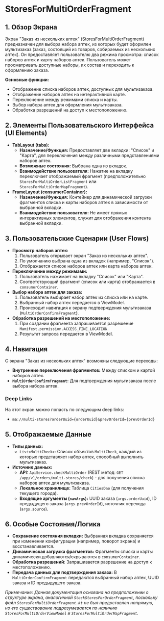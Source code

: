 # StoresForMultiOrderFragment

## 1. Обзор Экрана

Экран "Заказ из нескольких аптек" (StoresForMultiOrderFragment) предназначен для выбора набора аптек, из которых будет оформлен мультизаказ (заказ, состоящий из товаров, собираемых из нескольких аптек). Он предоставляет пользователю два режима просмотра: список наборов аптек и карту наборов аптек. Пользователь может просматривать доступные наборы, их состав и переходить к оформлению заказа.

**Основные функции:**
*   Отображение списка наборов аптек, доступных для мультизаказа.
*   Отображение наборов аптек на интерактивной карте.
*   Переключение между режимами списка и карты.
*   Выбор набора аптек для оформления мультизаказа.
*   Обработка разрешений на доступ к местоположению.

## 2. Элементы Пользовательского Интерфейса (UI Elements)

*   **TabLayout (tabs):**
    *   **Назначение/Функция:** Предоставляет две вкладки: "Список" и "Карта", для переключения между различными представлениями наборов аптек.
    *   **Возможные состояния:** Выбрана одна из вкладок.
    *   **Взаимодействие пользователя:** Нажатие на вкладку переключает отображаемый фрагмент (предположительно `StoresForMultiOrderListFragment` или `StoresForMultiOrderMapFragment`).
*   **FrameLayout (consumerContainer):**
    *   **Назначение/Функция:** Контейнер для динамической загрузки фрагментов списка и карты наборов аптек в зависимости от выбранной вкладки.
    *   **Взаимодействие пользователя:** Не имеет прямых интерактивных элементов, служит для отображения контента выбранной вкладки.

## 3. Пользовательские Сценарии (User Flows)

*   **Просмотр наборов аптек:**
    1.  Пользователь открывает экран "Заказ из нескольких аптек".
    2.  По умолчанию выбрана одна из вкладок (например, "Список").
    3.  Отображается список наборов аптек или карта наборов аптек.
*   **Переключение между режимами:**
    1.  Пользователь нажимает на вкладку "Список" или "Карта".
    2.  Соответствующий фрагмент (список или карта) отображается в `consumerContainer`.
*   **Выбор набора аптек для заказа:**
    1.  Пользователь выбирает набор аптек из списка или на карте.
    2.  Выбранный набор аптек передается в ViewModel.
    3.  Происходит навигация к экрану подтверждения мультизаказа (`MultiOrderConfirmFragment`).
*   **Обработка разрешений на местоположение:**
    1.  При создании фрагмента запрашивается разрешение `Manifest.permission.ACCESS_FINE_LOCATION`.
    2.  Результат запроса передается в ViewModel.

## 4. Навигация

С экрана "Заказ из нескольких аптек" возможны следующие переходы:

*   **Внутренние переключения фрагментов:** Между списком и картой наборов аптек.
*   **`MultiOrderConfirmFragment`:** Для подтверждения мультизаказа после выбора набора аптек.

### Deep Links

На этот экран можно попасть по следующим deep links:

*   `ma://multi-stores?orderUuid={orderUuid}&prevOrderId={prevOrderId}`

## 5. Отображаемые Данные

*   **Типы данных:**
    *   `List<MultiCheck>`: Список объектов `MultiCheck`, каждый из которых представляет набор аптек, способный выполнить мультизаказ.
*   **Источник данных:**
    *   **API:** `ApiService.checkMultiOrder` (REST метод: `GET /app/v1/orders/multi-stores/check`) - для получения списка наборов аптек для мультизаказа.
    *   **Локальное хранилище:** Таблица `CitiesDao` (для получения текущего города).
    *   **Входящие аргументы (`navArgs`):** UUID заказа (`args.orderUuid`), ID предыдущего заказа (`args.prevOrderId`), источник перехода (`args.source`).

## 6. Особые Состояния/Логика

*   **Сохранение состояния вкладки:** Выбранная вкладка сохраняется при изменении конфигурации (например, поворот экрана) и восстанавливается.
*   **Динамическая загрузка фрагментов:** Фрагменты списка и карты динамически добавляются/скрываются в `consumerContainer`.
*   **Обработка разрешений:** Запрашивается разрешение на доступ к местоположению.
*   **Передача данных для подтверждения заказа:** В `MultiOrderConfirmFragment` передаются выбранный набор аптек, UUID заказа и ID предыдущего заказа.

*Примечание: Данная документация основана на предположении о структуре экрана, аналогичной `StockStoresForOrderFragment`, поскольку файл `StoresForMultiOrderFragment.kt` не был предоставлен напрямую, но его существование подразумевается по наличию `StoresForMultiOrderViewModel` и `StoresForMultiOrderMapFragment`.*
